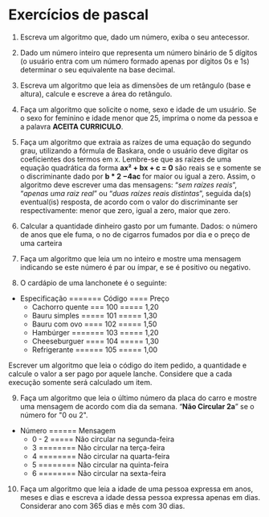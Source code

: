 # Exercícios de pascal


1. Escreva um algoritmo que, dado um número, exiba o seu antecessor.

2. Dado um número inteiro que representa um número binário de 5 dígitos 
(o usuário entra com um número formado apenas por dígitos 0s e 1s) 
determinar o seu equivalente na base decimal.

3. Escreva um algoritmo que leia as dimensões de um retângulo (base e altura),
calcule e escreve a área do retângulo.

4. Faça um algoritmo que solicite o nome, sexo e idade de um usuário. Se o sexo for 
feminino e idade menor que 25, imprima o nome da pessoa e a palavra **ACEITA CURRICULO**.

5. Faça um algoritmo que extraia as raízes de uma equação do segundo grau, utilizando a
fórmula de Baskara, onde o usuário deve digitar os coeficientes dos termos em x.
Lembre-se que as raízes de uma equação quadrática da forma **ax² + bx + c = 0** são reais
se e somente se o discriminante dado por **b * 2 −4ac** for maior ou igual a zero. Assim, o
algoritmo deve escrever uma das mensagens: “*sem raízes reais*”, “*apenas uma raiz
real*” ou “*duas raízes reais distintas*”, seguida da(s) eventual(is) resposta, de acordo
com o valor do discriminante ser respectivamente: menor que zero, igual a zero, maior
que zero.

6. Calcular a quantidade dinheiro gasto por um fumante. Dados: o número de anos que
ele fuma, o no de cigarros fumados por dia e o preço de uma carteira

7. Faça um algoritmo que leia um no inteiro e mostre uma mensagem indicando se este
número é par ou ímpar, e se é positivo ou negativo.

8. O cardápio de uma lanchonete é o seguinte:
- Especificação ======= Código ====	Preço
  - Cachorro quente === 100 ===== 1,20
  - Bauru simples ===== 101 ===== 1,30
  - Bauru com ovo ==== 102 ===== 1,50
  - Hambúrger ======= 103 ===== 1,20
  - Cheeseburguer ==== 104 ===== 1,30
  - Refrigerante ====== 105 ===== 1,00
  
Escrever um algoritmo que leia o código do item pedido, a quantidade e calcule o valor
a ser pago por aquele lanche. Considere que a cada execução somente será calculado
um item.

9. Faça um algoritmo que leia o último número da placa do carro e mostre uma
mensagem de acordo com dia da semana. “**Não Circular 2a**” se o número for "0 ou 2".
- Número ====== Mensagem
  - 0 - 2 ===== Não circular na segunda-feira
  -  3 ======== Não circular na terça-feira
  -  4 ======== Não circular na quarta-feira
  -  5 ======== Não circular na quinta-feira
  -  6 ======== Não circular na sexta-feira

10. Faça um algoritmo que leia a idade de uma pessoa expressa em anos, meses e dias e
escreva a idade dessa pessoa expressa apenas em dias. Considerar ano com 365 dias e
mês com 30 dias.
